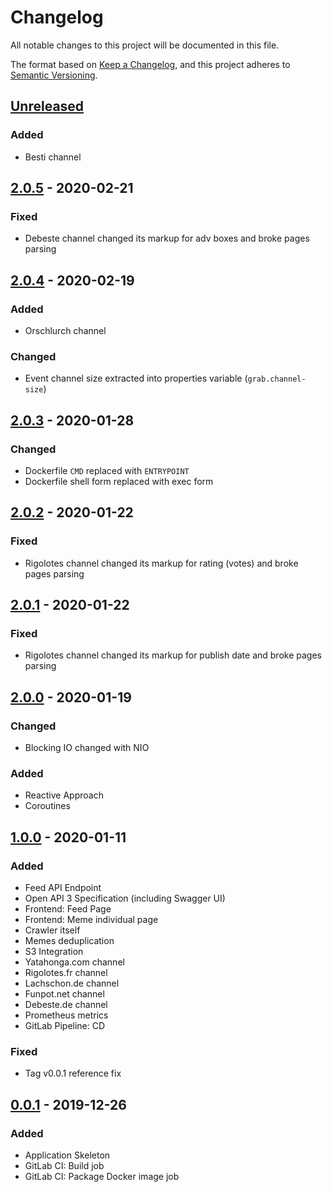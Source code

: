 # Changelog

All notable changes to this project will be documented in this file.

The format based on [Keep a Changelog](https://keepachangelog.com/en/1.0.0/),
and this project adheres to [Semantic Versioning](https://semver.org/spec/v2.0.0.html).

## [Unreleased]
### Added
- Besti channel

## [2.0.5] - 2020-02-21
### Fixed
- Debeste channel changed its markup for adv boxes and broke pages parsing

## [2.0.4] - 2020-02-19
### Added
- Orschlurch channel

### Changed
- Event channel size extracted into properties variable (`grab.channel-size`)

## [2.0.3] - 2020-01-28
### Changed
- Dockerfile `CMD` replaced with `ENTRYPOINT`
- Dockerfile shell form replaced with exec form

## [2.0.2] - 2020-01-22
### Fixed
- Rigolotes channel changed its markup for rating (votes) and broke pages parsing

## [2.0.1] - 2020-01-22
### Fixed
- Rigolotes channel changed its markup for publish date and broke pages parsing

## [2.0.0] - 2020-01-19
### Changed
- Blocking IO changed with NIO

### Added
- Reactive Approach
- Coroutines

## [1.0.0] - 2020-01-11
### Added
- Feed API Endpoint
- Open API 3 Specification (including Swagger UI)
- Frontend: Feed Page
- Frontend: Meme individual page
- Crawler itself
- Memes deduplication
- S3 Integration
- Yatahonga.com channel
- Rigolotes.fr channel
- Lachschon.de channel
- Funpot.net channel
- Debeste.de channel
- Prometheus metrics
- GitLab Pipeline: CD

### Fixed
- Tag v0.0.1 reference fix

## [0.0.1] - 2019-12-26
### Added
- Application Skeleton
- GitLab CI: Build job
- GitLab CI: Package Docker image job

[unreleased]: https://gitlab.com/ruslanys/ifunny/compare/v2.0.5...master
[2.0.5]: https://gitlab.com/ruslanys/ifunny/compare/v2.0.4...v2.0.5
[2.0.4]: https://gitlab.com/ruslanys/ifunny/compare/v2.0.3...v2.0.4
[2.0.3]: https://gitlab.com/ruslanys/ifunny/compare/v2.0.2...v2.0.3
[2.0.2]: https://gitlab.com/ruslanys/ifunny/compare/v2.0.1...v2.0.2
[2.0.1]: https://gitlab.com/ruslanys/ifunny/compare/v2.0.0...v2.0.1
[2.0.0]: https://gitlab.com/ruslanys/ifunny/compare/v1.0.0...v2.0.0
[1.0.0]: https://gitlab.com/ruslanys/ifunny/compare/v0.0.1...v1.0.0
[0.0.1]: https://gitlab.com/ruslanys/ifunny/-/tags/v0.0.1
